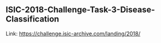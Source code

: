 ## ISIC-2018-Challenge-Task-3-Disease-Classification

Link: https://challenge.isic-archive.com/landing/2018/

